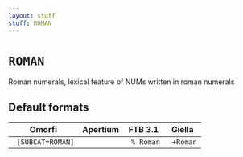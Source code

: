 ```yaml
---
layout: stuff
stuff: ROMAN
---
```

# ` ROMAN `

Roman numerals, lexical feature of NUMs written in roman numerals

## Default formats
| Omorfi | Apertium | FTB 3.1 | Giella |
|:------:|:--------:|:-------:|:------:|
| ` [SUBCAT=ROMAN]` | ` ` | ` % Roman` | ` +Roman`  |
